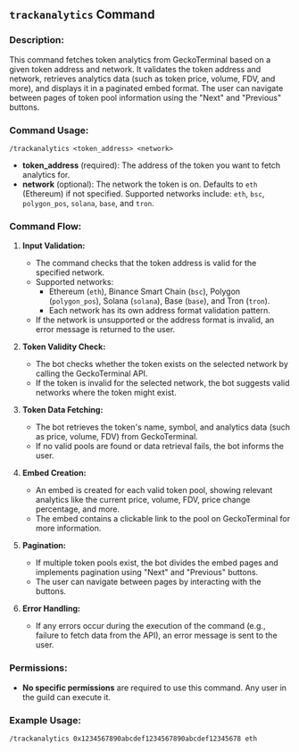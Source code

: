 ## `trackanalytics` Command

### Description:
This command fetches token analytics from GeckoTerminal based on a given token address and network. It validates the token address and network, retrieves analytics data (such as token price, volume, FDV, and more), and displays it in a paginated embed format. The user can navigate between pages of token pool information using the "Next" and "Previous" buttons.

### Command Usage:
`/trackanalytics <token_address> <network>`

- **token_address** (required): The address of the token you want to fetch analytics for.
- **network** (optional): The network the token is on. Defaults to `eth` (Ethereum) if not specified. Supported networks include: `eth`, `bsc`, `polygon_pos`, `solana`, `base`, and `tron`.

### Command Flow:

1. **Input Validation:**
   - The command checks that the token address is valid for the specified network.
   - Supported networks:
     - Ethereum (`eth`), Binance Smart Chain (`bsc`), Polygon (`polygon_pos`), Solana (`solana`), Base (`base`), and Tron (`tron`).
     - Each network has its own address format validation pattern.
   - If the network is unsupported or the address format is invalid, an error message is returned to the user.

2. **Token Validity Check:**
   - The bot checks whether the token exists on the selected network by calling the GeckoTerminal API.
   - If the token is invalid for the selected network, the bot suggests valid networks where the token might exist.

3. **Token Data Fetching:**
   - The bot retrieves the token's name, symbol, and analytics data (such as price, volume, FDV) from GeckoTerminal.
   - If no valid pools are found or data retrieval fails, the bot informs the user.

4. **Embed Creation:**
   - An embed is created for each valid token pool, showing relevant analytics like the current price, volume, FDV, price change percentage, and more.
   - The embed contains a clickable link to the pool on GeckoTerminal for more information.

5. **Pagination:**
   - If multiple token pools exist, the bot divides the embed pages and implements pagination using "Next" and "Previous" buttons.
   - The user can navigate between pages by interacting with the buttons.

6. **Error Handling:**
   - If any errors occur during the execution of the command (e.g., failure to fetch data from the API), an error message is sent to the user.

### Permissions:
- **No specific permissions** are required to use this command. Any user in the guild can execute it.

### Example Usage:
```bash
/trackanalytics 0x1234567890abcdef1234567890abcdef12345678 eth
```
